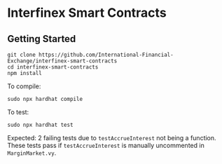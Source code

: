 # Interfinex Smart Contracts

## Getting Started

```
git clone https://github.com/International-Financial-Exchange/interfinex-smart-contracts
cd interfinex-smart-contracts
npm install
```

To compile:

```
sudo npx hardhat compile
```

To test:

```
sudo npx hardhat test
```

Expected: 2 failing tests due to `testAccrueInterest` not being a function. These tests pass if `testAccrueInterest` is manually uncommented in `MarginMarket.vy`.